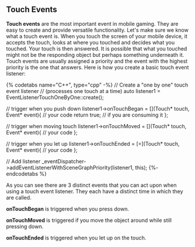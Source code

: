 ## Touch Events
__Touch events__ are the most important event in mobile gaming. They are easy to
create and provide versatile functionality. Let's make sure we know what a touch
event is. When you touch the screen of your mobile device, it accepts the touch,
looks at where you touched and decides what you touched. Your touch is then answered.
It is possible that what you touched might not be the responding object but perhaps
something underneath it. Touch events are usually assigned a priority and the
event with the highest priority is the one that answers. Here is how you create
a basic touch event listener:

{% codetabs name="C++", type="cpp" -%}
//  Create a "one by one" touch event listener
// (processes one touch at a time)
auto listener1 = EventListenerTouchOneByOne::create();

// trigger when you push down
listener1->onTouchBegan = [](Touch* touch, Event* event){
    // your code
    return true; // if you are consuming it
};

// trigger when moving touch
listener1->onTouchMoved = [](Touch* touch, Event* event){
    // your code
};

// trigger when you let up
listener1->onTouchEnded = [=](Touch* touch, Event* event){
    // your code
};

// Add listener
_eventDispatcher->addEventListenerWithSceneGraphPriority(listener1, this);
{%- endcodetabs %}

As you can see there are 3 distinct events that you can act upon when using a
touch event listener. They each have a distinct time in which they are called.

__onTouchBegan__ is triggered when you press down.

__onTouchMoved__ is triggered if you move the object around while still pressing
down.

__onTouchEnded__ is triggered when you let up on the touch.
